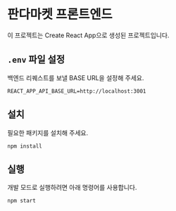 # 판다마켓 프론트엔드

이 프로젝트는 Create React App으로 생성된 프로젝트입니다.

## `.env` 파일 설정

백엔드 리퀘스트를 보낼 BASE URL을 설정해 주세요.
```
REACT_APP_API_BASE_URL=http://localhost:3001
```

## 설치
필요한 패키지를 설치해 주세요.

```
npm install
```

## 실행

개발 모드로 실행하려면 아래 명령어를 사용합니다.

```
npm start
```
